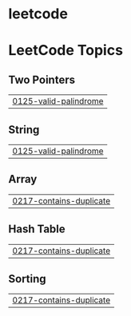 # leetcode
<!---LeetCode Topics Start-->
# LeetCode Topics
## Two Pointers
|  |
| ------- |
| [0125-valid-palindrome](https://github.com/DaZeTw/leetcode/tree/master/0125-valid-palindrome) |
## String
|  |
| ------- |
| [0125-valid-palindrome](https://github.com/DaZeTw/leetcode/tree/master/0125-valid-palindrome) |
## Array
|  |
| ------- |
| [0217-contains-duplicate](https://github.com/DaZeTw/leetcode/tree/master/0217-contains-duplicate) |
## Hash Table
|  |
| ------- |
| [0217-contains-duplicate](https://github.com/DaZeTw/leetcode/tree/master/0217-contains-duplicate) |
## Sorting
|  |
| ------- |
| [0217-contains-duplicate](https://github.com/DaZeTw/leetcode/tree/master/0217-contains-duplicate) |
<!---LeetCode Topics End-->